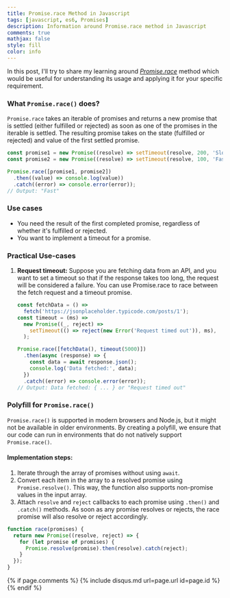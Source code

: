 ```yaml
---
title: Promise.race Method in Javascript
tags: [javascript, es6, Promises]
description: Information around Promise.race method in Javascript
comments: true
mathjax: false
style: fill
color: info
---
```


In this post, I'll try to share my learning around _[Promise.race](https://developer.mozilla.org/en-US/docs/Web/JavaScript/Reference/Global_Objects/Promise/race)_ method which would be useful for understanding its usage and applying it for your specific requirement.

### What `Promise.race()` does?

`Promise.race` takes an iterable of promises and returns a new promise that is settled (either fulfilled or rejected) as soon as one of the promises in the iterable is settled. The resulting promise takes on the state (fulfilled or rejected) and value of the first settled promise.

```js
const promise1 = new Promise((resolve) => setTimeout(resolve, 200, 'Slow'));
const promise2 = new Promise((resolve) => setTimeout(resolve, 100, 'Fast'));

Promise.race([promise1, promise2])
  .then((value) => console.log(value))
  .catch((error) => console.error(error));
// Output: "Fast"
```

### Use cases

- You need the result of the first completed promise, regardless of whether it's fulfilled or rejected.
- You want to implement a timeout for a promise.

### Practical Use-cases

1. **Request timeout:** Suppose you are fetching data from an API, and you want to set a timeout so that if the response takes too long, the request will be considered a failure. You can use Promise.race to race between the fetch request and a timeout promise.

   ```js
   const fetchData = () =>
     fetch('https://jsonplaceholder.typicode.com/posts/1');
   const timeout = (ms) =>
     new Promise((_, reject) =>
       setTimeout(() => reject(new Error('Request timed out')), ms),
     );

   Promise.race([fetchData(), timeout(5000)])
     .then(async (response) => {
       const data = await response.json();
       console.log('Data fetched:', data);
     })
     .catch((error) => console.error(error));
   // Output: Data fetched: { ... } or "Request timed out"
   ```

### Polyfill for `Promise.race()`

`Promise.race()` is supported in modern browsers and Node.js, but it might not be available in older environments. By creating a polyfill, we ensure that our code can run in environments that do not natively support `Promise.race()`.

#### Implementation steps:

1. Iterate through the array of promises without using `await`.
2. Convert each item in the array to a resolved promise using `Promise.resolve()`. This way, the function also supports non-promise values in the input array.
3. Attach `resolve` and `reject` callbacks to each promise using `.then()` and `.catch()` methods. As soon as any promise resolves or rejects, the race promise will also resolve or reject accordingly.

```js
function race(promises) {
  return new Promise((resolve, reject) => {
    for (let promise of promises) {
      Promise.resolve(promise).then(resolve).catch(reject);
    }
  });
}
```

{% if page.comments %} {% include disqus.md url=page.url id=page.id %} {% endif %}
